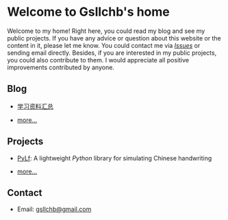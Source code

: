 # Welcome to Gsllchb's home

Welcome to my home! Right here, you could read my blog and see my public projects. If you have any advice or question about this website or the content in it, please let me know. You could contact me via [*Issues*][issues] or sending email directly. Besides, if you are interested in my public projects, you could also contribute to them. I would appreciate all positive improvements contributed by anyone.

## Blog

* [学习资料汇总](blog/学习资料汇总.md)

* [more...](blog/index.md)

## Projects

* [PyLf][pylf-home]:
A lightweight *Python* library for simulating Chinese handwriting

* [more...](projects/index.md)

## Contact

* Email: gsllchb@gmail.com

[issues]: https://github.com/Gsllchb/gsllchb.github.io/issues
[pylf-home]: https://gsllchb.github.io/PyLf/
